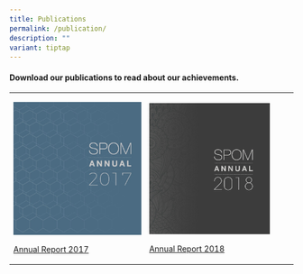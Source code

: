 ```yaml
---
title: Publications
permalink: /publication/
description: ""
variant: tiptap
---
```

<h4>Download our publications to read about our achievements.</h4>
<table style="minWidth: 50px">
<colgroup>
<col>
<col>
</colgroup>
<tbody>
<tr>
<td rowspan="1" colspan="1">
<p></p>
<p></p>
<div class="isomer-image-wrapper">
<img style="width: 100%" height="auto" width="100%" alt="2017" src="/images/Publications/SPOM_Annual_2017.jpg">
</div>
<p><a href="/files/Assets/media/files/SPOM_Annual_2017.pdf" rel="noopener noreferrer nofollow" target="_blank">Annual Report 2017</a>
</p>
</td>
<td rowspan="1" colspan="1">
<p></p>
<p></p>
<div class="isomer-image-wrapper">
<img style="width: 86%;" height="auto" width="100%" alt="2018" src="/images/Publications/SPOM_Annual_2018.jpg">
</div>
<p><a href="/files/Assets/media/files/SPOM_Annual_2018.pdf" rel="noopener noreferrer nofollow" target="_blank">Annual Report 2018</a>
</p>
</td>
</tr>
</tbody>
</table>
<p></p>